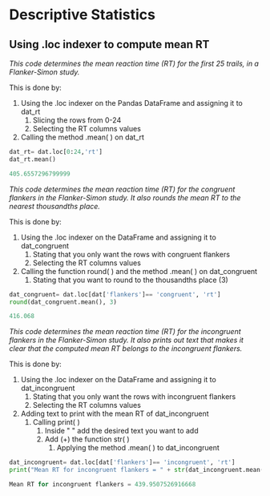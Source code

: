 # Descriptive Statistics
## Using .loc indexer to compute mean RT
*This code determines the mean reaction time (RT) for the first 25 trails, in a Flanker-Simon study.*

This is done by:

1. Using the .loc indexer on the Pandas DataFrame and assigning it to dat_rt
    1. Slicing the rows from 0-24
    2. Selecting the RT columns values
2. Calling the method .mean( ) on dat_rt

```python
dat_rt= dat.loc[0:24,'rt']
dat_rt.mean()
```

``` python
405.6557296799999
```

*This code determines the mean reaction time (RT) for the congruent flankers in the Flanker-Simon study. It also rounds the mean RT to the nearest thousandths place.*

This is done by:
1. Using the .loc indexer on the DataFrame and assigning it to dat_congruent
    1. Stating that you only want the rows with congruent flankers
    2. Selecting the RT columns values
2. Calling the function round( ) and the method .mean( ) on dat_congruent
    1. Stating that you want to round to the thousandths place (3)

``` python
dat_congruent= dat.loc[dat['flankers']== 'congruent', 'rt']
round(dat_congruent.mean(), 3)
```

``` python
416.068
```

*This code determines the mean reaction time (RT) for the incongruent flankers in the Flanker-Simon study. It also prints out text that makes it clear that the computed mean RT belongs to the incongruent flankers.*

This is done by:
1. Using the .loc indexer on the DataFrame and assigning it to dat_incongruent
    1. Stating that you only want the rows with incongruent flankers
    2. Selecting the RT columns values
2. Adding text to print with the mean RT of dat_incongruent
    1. Calling print( )
        1. Inside " " add the desired text you want to add
        2. Add (+) the function str( )
            1. Applying the method .mean( ) to dat_incongruent

``` python
dat_incongruent= dat.loc[dat['flankers']== 'incongruent', 'rt']
print("Mean RT for incongruent flankers = " + str(dat_incongruent.mean()))
```

``` python
Mean RT for incongruent flankers = 439.9507526916668
```
